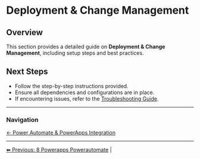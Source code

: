 <!-- description: Documentation about Deployment & Change Management for Your Organization. -->
# Deployment & Change Management

## Overview
This section provides a detailed guide on **Deployment & Change Management**, including setup steps and best practices.


## Next Steps
- Follow the step-by-step instructions provided.
- Ensure all dependencies and configurations are in place.
- If encountering issues, refer to the [Troubleshooting Guide](10-troubleshooting.md).

---

### Navigation
[← Power Automate & PowerApps Integration](8-powerapps-powerautomate.md)



---

[⬅ Previous: 8 Powerapps Powerautomate](8-powerapps-powerautomate.md) | 